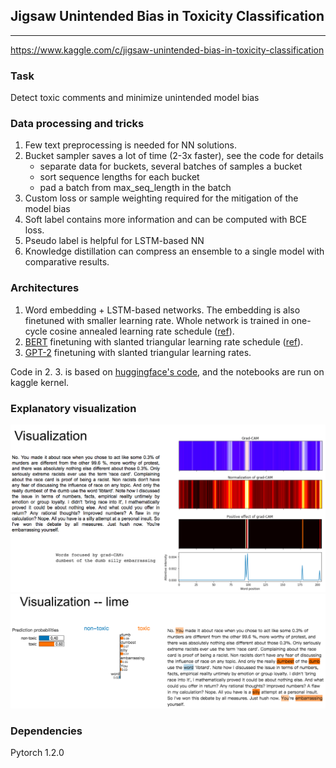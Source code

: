 ## Jigsaw Unintended Bias in Toxicity Classification

----
https://www.kaggle.com/c/jigsaw-unintended-bias-in-toxicity-classification

### Task
Detect toxic comments and minimize unintended model bias

### Data processing and tricks
1. Few text preprocessing is needed for NN solutions.
2. Bucket sampler saves a lot of time (2-3x faster), see the code for details
    * separate data for buckets, several batches of samples a bucket
    * sort sequence lengths for each bucket
    * pad a batch from max_seq_length in the batch
3. Custom loss or sample weighting required for the mitigation of the model bias
4. Soft label contains more information and can be computed with BCE loss.
5. Pseudo label is helpful for LSTM-based NN
6. Knowledge distillation can compress an ensemble to a single model with comparative results.

### Architectures
1. Word embedding + LSTM-based networks. The embedding is also finetuned with smaller learning rate. Whole network is trained in one-cycle cosine annealed learning rate schedule ([ref](https://docs.fast.ai/callbacks.one_cycle.html)).
2. [BERT](https://arxiv.org/abs/1810.04805) finetuning with slanted triangular learning rate schedule ([ref](https://arxiv.org/abs/1801.06146)).
3. [GPT-2](https://openai.com/blog/better-language-models/) finetuning with slanted triangular learning rates.

Code in 2. 3. is based on [huggingface's code](https://github.com/huggingface/pytorch-transformers), and the notebooks are run on kaggle kernel.

### Explanatory visualization
<img src="imgs/img1.png" width="800"/> 
<img src="imgs/img2.png" width="800"/> 

### Dependencies
Pytorch 1.2.0
